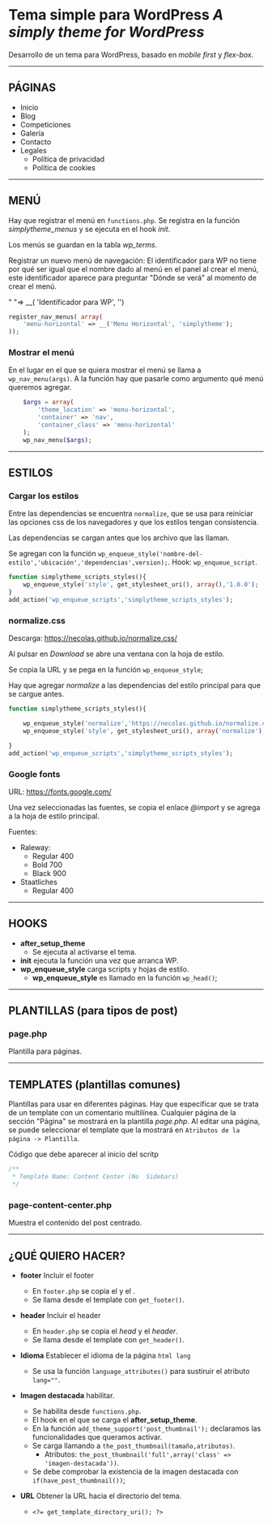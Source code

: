 # Tema simple para WordPress *A simply theme for WordPress*

Desarrollo de un tema para WordPress, basado en *mobile first* y *flex-box*.

---

## PÁGINAS

- Inicio
- Blog
- Competiciones
- Galería
- Contacto
- Legales
  - Política de privacidad
  - Política de cookies

---

## MENÚ

Hay que registrar el menú en `functions.php`.
Se registra en la función *simplytheme_menus* y se ejecuta en el hook *init*.

Los menús se guardan en la tabla *wp_terms*.

Registrar un nuevo menú de navegación:
El identificador para WP no tiene por qué ser igual que el nombre dado al menú en el panel al crear el menú, este identificador aparece para preguntar "Dónde se verá" al momento de crear el menú.

" "=> __( 'Identificador para WP', '')

```php
register_nav_menus( array(
    'menu-horizontal' => __('Menu Horizontal', 'simplytheme');
));
```

### Mostrar el menú

En el lugar en el que se quiera mostrar el menú se llama a `wp_nav_menu(args)`.
A la función hay que pasarle como argumento qué menú queremos agregar.

```php
    $args = array(
        'theme_location' => 'menu-horizontal',
        'container' => 'nav',
        'container_class' => 'menu-horizontal'
    );
    wp_nav_menu($args);
```

---

## ESTILOS

### Cargar los estilos

Entre las dependencias se encuentra `normalize`, que se usa para reiniciar las opciones css de los navegadores y que los estilos tengan consistencia.

Las dependencias se cargan antes que los archivo que las llaman.

Se agregan con la función `wp_enqueue_style('nombre-del-estilo','ubicación','dependencias',version);`.
Hook: `wp_enqueue_script`.

```php
function simplytheme_scripts_styles(){
    wp_enqueue_style('style', get_stylesheet_uri(), array(),'1.0.0');
}
add_action('wp_enqueue_scripts','simplytheme_scripts_styles');
```

### normalize.css

Descarga: <https://necolas.github.io/normalize.css/>

Al pulsar en *Download* se abre una ventana con la hoja de estilo.

Se copia la URL y se pega en la función `wp_enqueue_style`;

Hay que agregar *normalize* a las dependencias del estilo principal para que se cargue antes.

```php
function simplytheme_scripts_styles(){

    wp_enqueue_style('normalize','https://necolas.github.io/normalize.css/8.0.1/normalize.css', array(),'8.0.1');
    wp_enqueue_style('style', get_stylesheet_uri(), array('normalize'),'1.0.0');

}
add_action('wp_enqueue_scripts','simplytheme_scripts_styles');
```

### Google fonts

URL: <https://fonts.google.com/>

Una vez seleccionadas las fuentes, se copia el enlace *@import* y se agrega a la hoja de estilo principal.

Fuentes:

- Raleway:
  - Regular 400
  - Bold 700
  - Black 900
- Staatliches
  - Regular 400

---

## HOOKS

- **after_setup_theme**
  - Se ejecuta al activarse el tema.
- **init** ejecuta la función una vez que arranca WP.
- **wp_enqueue_style** carga scripts y hojas de estilo.
  - **wp_enqueue_style** es llamado en la función `wp_head()`;
  
---

## PLANTILLAS (para tipos de post)

### page.php

Plantilla para páginas.

---

## TEMPLATES (plantillas comunes)

Plantillas para usar en diferentes páginas.
Hay que especificar que se trata de un template con un comentario multilínea.
Cualquier página de la sección "Página" se mostrará en la plantilla *page.php*.
Al editar una página, se puede seleccionar el template que la mostrará en `Atributos de la página -> Plantilla`.

Código que debe aparecer al inicio del scritp

```php
/**
 * Template Name: Content Center (No  Sidebars)
 */
```

### page-content-center.php

Muestra el contenido del post centrado.

---

## ¿QUÉ QUIERO HACER?
  
- **footer** Incluir el footer
  - En `footer.php` se copia el *</body>* y el *</html>*.
  - Se llama desde el template con `get_footer()`.
  
- **header** Incluir el header
  - En `header.php` se copia el *head* y el *header*.
  - Se llama desde el template con `get_header()`.
  
- **Idioma** Establecer el idioma de la página `html lang`
  - Se usa la función `language_attributes()` para sustiruir el atributo `lang=""`.

- **Imagen destacada** habilitar.
  - Se habilita desde `functions.php`.
  - El hook en el que se carga el **after_setup_theme**.
  - En la función `add_theme_support('post_thumbnail');` declaramos las funcionalidades que queramos activar.
  - Se carga llamando a `the_post_thumbnail(tamaño,atributos)`.
    - Atributos:  `the_post_thumbnail('full',array('class' => 'imagen-destacada'))`.
  - Se debe comprobar la existencia de la imagen destacada con `if(have_post_thumbnail())`;

- **URL** Obtener la URL hacia el directorio del tema.
  - `<?= get_template_directory_uri(); ?>`
